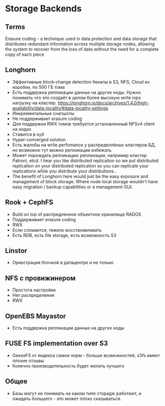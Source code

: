 # Storage Backends
## Terms
Erasure coding - a technique used in data protection and data storage that distributes redundant information across multiple storage nodes, allowing the system to recover from the loss of data without the need for a complete copy of each piece

## Longhorn
- Эффективные block-change detection бекапы в S3, NFS, Cloud из коробки, по 500 ГБ тома
- Есть поддержка репликации данных на других ноды. Нужно понимать что это создаёт в целом более высокую write iops нагрузку на кластер. https://longhorn.io/docs/archives/1.4.0/high-availability/data-locality/#data-locality-settings
- Инкрементальные снапшоты
- Не поддерживает erasure coding
- Для поддержки RWX томов требуется установленный NFSv4 client на нодах
- Ставится в куб
- Hyper-converged solution
- Есть жалобы на write perfomance у распределлёных кластеров БД, но возможно тут можно репликации избежать
- Может порождать репликацию репликации, например кластер Patroni, etcd.  I hear you like distributed replication so we put distributed replication on your distributed replication so you can replicate your replications while you distribute your distributions..
- The benefit of Longhorn here would just be the easy exposure and management of block storage. Where node local storage wouldn't have easy migration / backup capabilities or a management GUI. 

## Rook + CephFS
- Build on top of распредленное объектное хранилище RADOS
- Поддерживает erasure coding
- RWX
- Если сломается, тяжело восстанавливать
- Есть RDB, есть file storage, есть возможность S3

## Linstor
- Оркестрация блочкой в датацентре и не только

## NFS с провижинером
- Простота настройки
- Нет распределения
- RWX

## OpenEBS Mayastor
- Есть поддержка репликации данных на других ноды

## FUSE FS implementation over S3 
- GeeseFS от яндекса самое норм - больше возможностей, s3fs имеет плохие отзывы
- Конечно производительность будет желать лучшего

## Общее
- Базы могут не понимать на каком типе сторадж работают, и ожидать большего - это может плохо сказываться.
